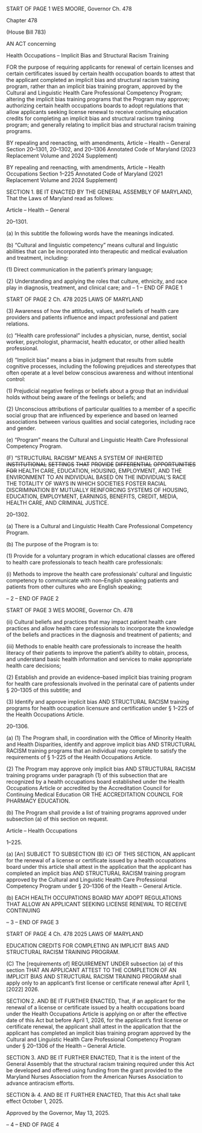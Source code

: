 START OF PAGE 1
WES MOORE, Governor Ch. 478

Chapter 478

(House Bill 783)

AN ACT concerning

Health Occupations – Implicit Bias and Structural Racism Training

FOR the purpose of requiring applicants for renewal of certain licenses and certain
certificates issued by certain health occupation boards to attest that the applicant
completed an implicit bias and structural racism training program, rather than an
implicit bias training program, approved by the Cultural and Linguistic Health Care
Professional Competency Program; altering the implicit bias training programs that
the Program may approve; authorizing certain health occupations boards to adopt
regulations that allow applicants seeking license renewal to receive continuing
education credits for completing an implicit bias and structural racism training
program; and generally relating to implicit bias and structural racism training
programs.

BY repealing and reenacting, with amendments,
Article – Health – General
Section 20–1301, 20–1302, and 20–1306
Annotated Code of Maryland
(2023 Replacement Volume and 2024 Supplement)

BY repealing and reenacting, with amendments,
Article – Health Occupations
Section 1–225
Annotated Code of Maryland
(2021 Replacement Volume and 2024 Supplement)

SECTION 1. BE IT ENACTED BY THE GENERAL ASSEMBLY OF MARYLAND,
That the Laws of Maryland read as follows:

Article – Health – General

20–1301.

(a) In this subtitle the following words have the meanings indicated.

(b) “Cultural and linguistic competency” means cultural and linguistic abilities
that can be incorporated into therapeutic and medical evaluation and treatment, including:

(1) Direct communication in the patient’s primary language;

(2) Understanding and applying the roles that culture, ethnicity, and race
play in diagnosis, treatment, and clinical care; and
– 1 –
END OF PAGE 1

START OF PAGE 2
Ch. 478 2025 LAWS OF MARYLAND

(3) Awareness of how the attitudes, values, and beliefs of health care
providers and patients influence and impact professional and patient relations.

(c) “Health care professional” includes a physician, nurse, dentist, social worker,
psychologist, pharmacist, health educator, or other allied health professional.

(d) “Implicit bias” means a bias in judgment that results from subtle cognitive
processes, including the following prejudices and stereotypes that often operate at a level
below conscious awareness and without intentional control:

(1) Prejudicial negative feelings or beliefs about a group that an individual
holds without being aware of the feelings or beliefs; and

(2) Unconscious attributions of particular qualities to a member of a
specific social group that are influenced by experience and based on learned associations
between various qualities and social categories, including race and gender.

(e) “Program” means the Cultural and Linguistic Health Care Professional
Competency Program.

(F) “STRUCTURAL RACISM” MEANS A SYSTEM OF INHERITED
~~INSTITUTIONAL~~ ~~SETTINGS~~ ~~THAT~~ ~~PROVIDE~~ ~~DIFFERENTIAL~~ ~~OPPORTUNITIES~~ ~~FOR~~
HEALTH CARE, EDUCATION, HOUSING, EMPLOYMENT, AND THE ENVIRONMENT TO
AN INDIVIDUAL BASED ON THE INDIVIDUAL’S RACE THE TOTALITY OF WAYS IN
WHICH SOCIETIES FOSTER RACIAL DISCRIMINATION BY MUTUALLY REINFORCING
SYSTEMS OF HOUSING, EDUCATION, EMPLOYMENT, EARNINGS, BENEFITS, CREDIT,
MEDIA, HEALTH CARE, AND CRIMINAL JUSTICE.

20–1302.

(a) There is a Cultural and Linguistic Health Care Professional Competency
Program.

(b) The purpose of the Program is to:

(1) Provide for a voluntary program in which educational classes are
offered to health care professionals to teach health care professionals:

(i) Methods to improve the health care professionals’ cultural and
linguistic competency to communicate with non–English speaking patients and patients
from other cultures who are English speaking;

– 2 –
END OF PAGE 2

START OF PAGE 3
WES MOORE, Governor Ch. 478

(ii) Cultural beliefs and practices that may impact patient health
care practices and allow health care professionals to incorporate the knowledge of the
beliefs and practices in the diagnosis and treatment of patients; and

(iii) Methods to enable health care professionals to increase the
health literacy of their patients to improve the patient’s ability to obtain, process, and
understand basic health information and services to make appropriate health care
decisions;

(2) Establish and provide an evidence–based implicit bias training
program for health care professionals involved in the perinatal care of patients under §
20–1305 of this subtitle; and

(3) Identify and approve implicit bias AND STRUCTURAL RACISM training
programs for health occupation licensure and certification under § 1–225 of the Health
Occupations Article.

20–1306.

(a) (1) The Program shall, in coordination with the Office of Minority Health
and Health Disparities, identify and approve implicit bias AND STRUCTURAL RACISM
training programs that an individual may complete to satisfy the requirements of § 1–225
of the Health Occupations Article.

(2) The Program may approve only implicit bias AND STRUCTURAL
RACISM training programs under paragraph (1) of this subsection that are recognized by a
health occupations board established under the Health Occupations Article or accredited
by the Accreditation Council for Continuing Medical Education OR THE ACCREDITATION
COUNCIL FOR PHARMACY EDUCATION.

(b) The Program shall provide a list of training programs approved under
subsection (a) of this section on request.

Article – Health Occupations

1–225.

(a) [An] SUBJECT TO SUBSECTION (B) (C) OF THIS SECTION, AN applicant for
the renewal of a license or certificate issued by a health occupations board under this article
shall attest in the application that the applicant has completed an implicit bias AND
STRUCTURAL RACISM training program approved by the Cultural and Linguistic Health
Care Professional Competency Program under § 20–1306 of the Health – General Article.

(b) EACH HEALTH OCCUPATIONS BOARD MAY ADOPT REGULATIONS THAT
ALLOW AN APPLICANT SEEKING LICENSE RENEWAL TO RECEIVE CONTINUING

– 3 –
END OF PAGE 3

START OF PAGE 4
Ch. 478 2025 LAWS OF MARYLAND

EDUCATION CREDITS FOR COMPLETING AN IMPLICIT BIAS AND STRUCTURAL
RACISM TRAINING PROGRAM.

(C) The [requirements of] REQUIREMENT UNDER subsection (a) of this section
THAT AN APPLICANT ATTEST TO THE COMPLETION OF AN IMPLICIT BIAS AND
STRUCTURAL RACISM TRAINING PROGRAM shall apply only to an applicant’s first
license or certificate renewal after April 1, [2022] 2026.

SECTION 2. AND BE IT FURTHER ENACTED, That, if an applicant for the
renewal of a license or certificate issued by a health occupations board under the Health
Occupations Article is applying on or after the effective date of this Act but before April 1,
2026, for the applicant’s first license or certificate renewal, the applicant shall attest in the
application that the applicant has completed an implicit bias training program approved
by the Cultural and Linguistic Health Care Professional Competency Program under §
20–1306 of the Health – General Article.

SECTION 3. AND BE IT FURTHER ENACTED, That it is the intent of the General
Assembly that the structural racism training required under this Act be developed and
offered using funding from the grant provided to the Maryland Nurses Association from the
American Nurses Association to advance antiracism efforts.

SECTION ~~3.~~ 4. AND BE IT FURTHER ENACTED, That this Act shall take effect
October 1, 2025.

Approved by the Governor, May 13, 2025.

– 4 –
END OF PAGE 4
